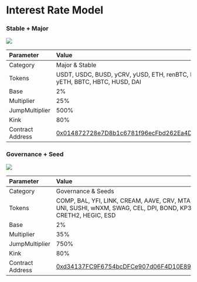 # Interest Rate Model

### Stable + Major

![](https://i.imgur.com/5aoSePr.png)

| Parameter | Value |
| :--- | :--- |
| Category | Major & Stable |
| Tokens | USDT, USDC, BUSD, yCRV, yUSD, ETH, renBTC, FTT, yETH, BBTC, HBTC, HUSD, DAI |
| Base | 2% |
| Multiplier | 25% |
| JumpMultiplier | 500% |
| Kink | 80% |
| Contract Address | [0x014872728e7D8b1c6781f96ecFbd262Ea4D2e1A6](https://etherscan.io/address/0x014872728e7D8b1c6781f96ecFbd262Ea4D2e1A6) |

### Governance + Seed

![](https://i.imgur.com/Fg4vOj7.png)

| Parameter | Value |
| :--- | :--- |
| Category | Governance & Seeds |
| Tokens | COMP, BAL, YFI, LINK, CREAM, AAVE, CRV, MTA, SRM, UNI, SUSHI, wNXM, SWAG, CEL, DPI, BOND, KP3R, HFIL, CRETH2, HEGIC, ESD |
| Base | 2% |
| Multiplier | 35% |
| JumpMultiplier | 750% |
| Kink | 80% |
| Contract Address | [0xd34137FC9F6754bcDFCe907d06F4D10E897B3eB5](https://etherscan.io/address/0xd34137FC9F6754bcDFCe907d06F4D10E897B3eB5) |



